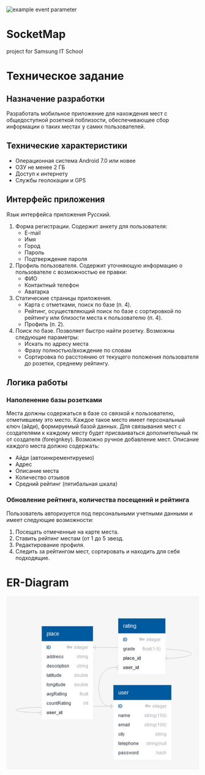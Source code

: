 ![example event parameter](https://github.com/maryshirk/SocketMap/actions/workflows/android.yml/badge.svg)
# SocketMap
project for Samsung IT School
# Техническое задание
## Назначение разработки
Разработать мобильное приложение для нахождения мест с общедоступной розеткой поблизости, обеспечивающее сбор информации о таких местах у самих пользователей.
## Технические характеристики
- Операционная система Android 7.0 или новее 
- ОЗУ не менее 2 ГБ 
- Доступ к интернету 
- Службы геолокации и GPS
## Интерфейс приложения
Язык интерфейса приложения Русский.

1. Форма регистрации. Содержит анкету для пользователя:
	- E-mail
	- Имя
	- Город
	- Пароль
	- Подтверждение пароля
2. Профиль пользователя. Содержит уточняющую информацию о пользователе с возможностью ее правки:
	- ФИО
	- Контактный телефон
	- Аватарка
3. Статические страницы приложения.
	- Карта с отметками, поиск по базе (п. 4).
	- Рейтинг, осуществляющий поиск по базе с сортировкой по рейтингу или близости места к пользователю (п. 4).
	- Профиль (п. 2).
4. Поиск по базе. Позволяет быстро найти розетку. Возможны следующие параметры:
	- Искать по адресу места
	- Фразу полностью/вхождение по словам
	- Сортировка по расстоянию от текущего положения пользователя до розетки, среднему рейтингу.
## Логика работы
### Наполенение базы розетками
Места должны содержаться в базе со связкой к пользователю, отметившему это место. Каждое такое место имеет персональный ключ (айди), формируемый базой данных. Для связывания мест с создателями к каждому месту будет присваиваться дополнительный пк от создателя (foreignkey).
Возможно ручное добавление мест. Описание каждого места должно содержать:
- Айди (автоинкрементируемо)
- Адрес
- Описание места
- Количество отзывов
- Средний рейтинг (пятибальная шкала)
### Обновление рейтинга, количества посещений и рейтинга
Пользователь авторизуется под персональными учетными данными и имеет следующие возможности:
1)	Посещать отмеченные на карте места.
2)	Ставить рейтинг местам (от 1 до 5 звезд.
3)	Редактирование профиля.
4)	Следить за рейтингом мест, сортировать и находить для себя подходящие.
# ER-Diagram
![Иллюстрация к проекту](https://github.com/maryshirk/SocketMap/blob/main/erdiagram.jpg)
